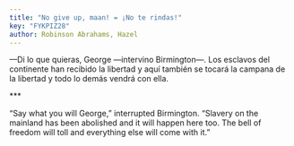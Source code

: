 ```yaml
---
title: "No give up, maan! = ¡No te rindas!"
key: "FYKPIZ28"
author: Robinson Abrahams, Hazel
---
```

<div data-schema-version="8"><p>—Di lo que quieras, George —intervino Birmington—. Los esclavos del continente han recibido la libertad y aquí también se tocará la campana de la libertad y todo lo demás vendrá con ella.</p> <p>***</p> <p> “Say what you will George,” interrupted Birmington. “Slavery on the mainland has been abolished and it will happen here too. The bell of freedom will toll and everything else will come with it.”</p> </div>